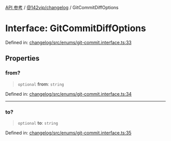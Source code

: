 [API 参考](../../../index.md) / [@142vip/changelog](../index.md) / GitCommitDiffOptions

# Interface: GitCommitDiffOptions

Defined in: [changelog/src/enums/git-commit.interface.ts:33](https://github.com/142vip/core-x/blob/15d5bc9ef4bece78c0e60bdf074a2d245f625100/packages/changelog/src/enums/git-commit.interface.ts#L33)

## Properties

### from?

> `optional` **from**: `string`

Defined in: [changelog/src/enums/git-commit.interface.ts:34](https://github.com/142vip/core-x/blob/15d5bc9ef4bece78c0e60bdf074a2d245f625100/packages/changelog/src/enums/git-commit.interface.ts#L34)

***

### to?

> `optional` **to**: `string`

Defined in: [changelog/src/enums/git-commit.interface.ts:35](https://github.com/142vip/core-x/blob/15d5bc9ef4bece78c0e60bdf074a2d245f625100/packages/changelog/src/enums/git-commit.interface.ts#L35)
